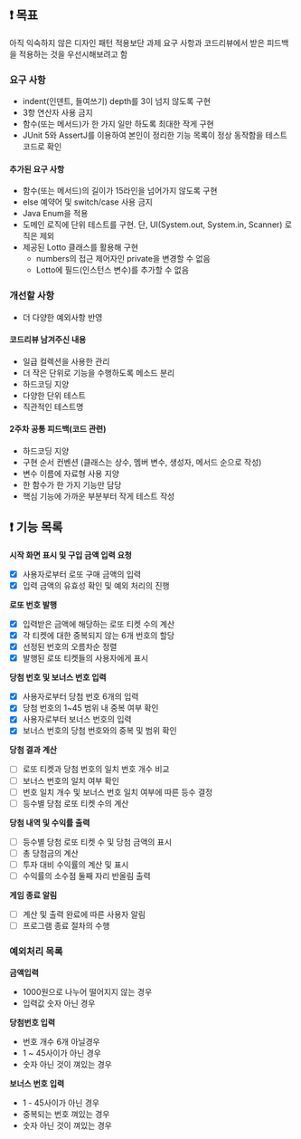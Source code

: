 
## ❗ 목표
아직 익숙하지 않은 디자인 패턴 적용보단 과제 요구 사항과 코드리뷰에서 받은 피드백을 적용하는 것을 우선시해보려고 함

### 요구 사항
- indent(인덴트, 들여쓰기) depth를 3이 넘지 않도록 구현
- 3항 연산자 사용 금지
- 함수(또는 메서드)가 한 가지 일만 하도록 최대한 작게 구현
- JUnit 5와 AssertJ를 이용하여 본인이 정리한 기능 목록이 정상 동작함을 테스트 코드로 확인
#### 추가된 요구 사항
- 함수(또는 메서드)의 길이가 15라인을 넘어가지 않도록 구현
- else 예약어 및 switch/case 사용 금지
- Java Enum을 적용
- 도메인 로직에 단위 테스트를 구현. 단, UI(System.out, System.in, Scanner) 로직은 제외
- 제공된 Lotto 클래스를 활용해 구현
  - numbers의 접근 제어자인 private을 변경할 수 없음
  - Lotto에 필드(인스턴스 변수)를 추가할 수 없음
### 개선할 사항
- 더 다양한 예외사항 반영
#### 코드리뷰 남겨주신 내용
- 일급 컬렉션을 사용한 관리
- 더 작은 단위로 기능을 수행하도록 메소드 분리
- 하드코딩 지양
- 다양한 단위 테스트
- 직관적인 테스트명

#### 2주차 공통 피드백(코드 관련)

- 하드코딩 지양
- 구현 순서 컨벤션 (클래스는 상수, 멤버 변수, 생성자, 메서드 순으로 작성)
- 변수 이름에 자료형 사용 지양
- 한 함수가 한 가지 기능만 담당
- 핵심 기능에 가까운 부분부터 작게 테스트 작성

## ❗ 기능 목록
**시작 화면 표시 및 구입 금액 입력 요청**
- [x] 사용자로부터 로또 구매 금액의 입력
- [x] 입력 금액의 유효성 확인 및 예외 처리의 진행

**로또 번호 발행**
- [x] 입력받은 금액에 해당하는 로또 티켓 수의 계산
- [x] 각 티켓에 대한 중복되지 않는 6개 번호의 할당
- [x] 선정된 번호의 오름차순 정렬
- [x] 발행된 로또 티켓들의 사용자에게 표시

**당첨 번호 및 보너스 번호 입력**
- [x] 사용자로부터 당첨 번호 6개의 입력
- [x] 당첨 번호의 1~45 범위 내 중복 여부 확인
- [x] 사용자로부터 보너스 번호의 입력
- [x] 보너스 번호의 당첨 번호와의 중복 및 범위 확인

**당첨 결과 계산**
- [ ] 로또 티켓과 당첨 번호의 일치 번호 개수 비교
- [ ] 보너스 번호의 일치 여부 확인
- [ ] 번호 일치 개수 및 보너스 번호 일치 여부에 따른 등수 결정
- [ ] 등수별 당첨 로또 티켓 수의 계산

**당첨 내역 및 수익률 출력**
- [ ] 등수별 당첨 로또 티켓 수 및 당첨 금액의 표시
- [ ] 총 당첨금의 계산
- [ ] 투자 대비 수익률의 계산 및 표시
- [ ] 수익률의 소수점 둘째 자리 반올림 출력

**게임 종료 알림**
- [ ] 계산 및 출력 완료에 따른 사용자 알림
- [ ] 프로그램 종료 절차의 수행

### 예외처리 목록

**금액입력**
  - 1000원으로 나누어 떨어지지 않는 경우
  - 입력값 숫자 아닌 경우

**당첨번호 입력**
  - 번호 개수 6개 아닐경우
  - 1 ~ 45사이가 아닌 경우
  - 숫자 아닌 것이 껴있는 경우

**보너스 번호 입력**
  - 1 - 45사이가 아닌 경우
  - 중복되는 번호 껴있는 경우
  - 숫자 아닌 것이 껴있는 경우
